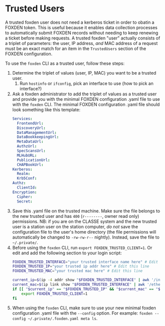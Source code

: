 # Trusted Users

A trusted foxden user does not need a kerberos ticket in order to obatin a FOXDEN token.
This is useful because it enables data collection processes to automatically submit FOXDEN records without needing to keep renewing a ticket before making requests.
A trusted foxden "user" actually consists of a triplet of parameters: the user, IP address, _and_ MAC address of a request must be an exact match for an item in the `TrustedUsers` section of the FOXDEN configuration.

To use the `foxden` CLI as a trusted user, follow these steps:
1. Determine the triplet of values (user, IP, MAC) you want to be a trusted user.
   1. Run `hostinfo` or `ifconfig`, pick an interface to use (how to pick an interface?)
3. Ask a foxden administrator to add the triplet of values as a trusted user
   and provide you with the minimal FOXDEN configuration .yaml file to use with the `foxden` CLI.
   The minimal FOXDEN configuration .yaml file should look something like this template:
   ```yaml
   Services:
     FrontendUrl:
     DiscoveryUrl:
     DataManagementUrl:
     DataBookkeepingUrl:
     MetaDataUrl:
     AuthzUrl:
     SpecScansUrl:
     MLHubURL:
     PublicationUrl:
     CHAPBookUrl:
   Kerberos:
     Realm: 
     Krb5Conf: 
   Authz:
     ClientId: 
   Encryption:
     Cipher: 
     Secret: 
   ```
3. Save this .yaml file on the trusted machine.
   Make sure the file belongs to the new trusted user and has `400` (`r--------`, owner read only) permissions.
   NB: if you are on the CLASSE system and the new trusted user is a station user on the station computer,
   _do not_ save the configuration file to the user's home directory
   (the file permissions will automatically be changed to `-rw-rw-r--` nightly).
   Instead, save the file to `~/.private/`. 
4. Before using the `foxden` CLI, run `export FOXDEN_TRUSTED_CLIENT=1`.
   Or edit and add the following section to your login script:
   ```bash
   FOXDEN_TRUSTED_INTERFACE="your trusted interface name here" # Edit this line
   FOXDEN_TRUSTED_IP="your trusted ip addr here" # Edit this line
   FOXDEN_TRUSTED_MAC="your trusted mac here" # Edit this line
   
   current_ip=$(ip -4 addr show "$FOXDEN_TRUSTED_INTERFACE" | awk '/inet / {print $2}' | cut -d'/' -f1)
   current_mac=$(ip link show "$FOXDEN_TRUSTED_INTERFACE" | awk '/ether/ {print $2}')
   if [[ "$current_ip" == "$FOXDEN_TRUSTED_IP" && "$current_mac" == "$FOXDEN_TRUSTED_MAC" ]]; then
       export FOXDEN_TRUSTED_CLIENT=1
   fi
   ```
5. When using the `foxden` CLI, make sure to use your new minimal foxden configuration .yaml file with the `--config` option.
   For example: `foxden --config ~/.private/.foxden.yaml meta ls`.
